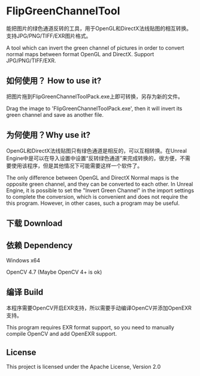 # FlipGreenChannelTool 

能把图片的绿色通道反转的工具，用于OpenGL和DirectX法线贴图的相互转换。支持JPG/PNG/TIFF/EXR图片格式。

A tool which can invert the green channel of pictures in order to convert normal maps between format OpenGL and DirectX. Support JPG/PNG/TIFF/EXR.

## 如何使用？ How to use it?

把图片拖到FlipGreenChannelToolPack.exe上即可转换，另存为新的文件。

Drag the image to 'FlipGreenChannelToolPack.exe', then it will invert its green channel and save as another file.

## 为何使用？Why use it?

OpenGL和DirectX法线贴图只有绿色通道是相反的，可以互相转换。在Unreal Engine中是可以在导入设置中设置“反转绿色通道”来完成转换的，很方便，不需要使用该程序，但是其他情况下可能需要这样一个软件了。

The only difference between OpenGL and DirectX Normal maps is the opposite green channel, and they can be converted to each other. In Unreal Engine, it is possible to set the "Invert Green Channel" in the import settings to complete the conversion, which is convenient and does not require the this program. However, in other cases, such a program may be useful.

## 下载 Download



## 依赖 Dependency

Windows x64

OpenCV 4.7 (Maybe OpenCV 4+ is ok)

## 编译 Build

本程序需要OpenCV开启EXR支持，所以需要手动编译OpenCV并添加OpenEXR支持。

This program requires EXR format support, so you need to manually compile OpenCV and add OpenEXR support.

## License

This project is licensed under the Apache License, Version 2.0